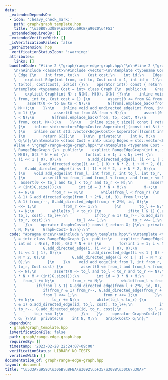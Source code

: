 ```yaml
---
data:
  _extendedDependsOn:
  - icon: ':heavy_check_mark:'
    path: graph/graph_template.hpp
    title: "\u30B0\u30E9\u30D5\u69CB\u9020\u4F53"
  _extendedRequiredBy: []
  _extendedVerifiedWith: []
  _isVerificationFailed: false
  _pathExtension: hpp
  _verificationStatusIcon: ':warning:'
  attributes:
    links: []
  bundledCode: "#line 2 \"graph/range-edge-graph.hpp\"\n\n#line 2 \"graph/graph_template.hpp\"\
    \n\n#include <cassert>\n#include <vector>\n\ntemplate <typename Cost = int> struct\
    \ Edge {\n    int from, to;\n    Cost cost;\n    int id;\n    Edge() = default;\n\
    \    explicit Edge(int from, int to, Cost cost = 1, int id = -1)\n        : from(from),\
    \ to(to), cost(cost), id(id) {}\n    operator int() const { return to; }\n};\n\
    \ntemplate <typename Cost = int> class Graph {\n  public:\n    Graph() = default;\n\
    \    explicit Graph(int N) : N(N), M(0), G(N) {}\n\n    inline void add_directed_edge(int\
    \ from, int to, Cost cost = 1) {\n        assert(0 <= from && from < N);\n   \
    \     assert(0 <= to && to < N);\n        G[from].emplace_back(from, to, cost,\
    \ M++);\n    }\n\n    inline void add_undirected_edge(int from, int to, Cost cost\
    \ = 1) {\n        assert(0 <= from && from < N);\n        assert(0 <= to && to\
    \ < N);\n        G[from].emplace_back(from, to, cost, M);\n        G[to].emplace_back(to,\
    \ from, cost, M++);\n    }\n\n    inline size_t size() const { return G.size();\
    \ }\n    inline std::vector<Edge<Cost>> &operator[](const int &i) { return G[i];\
    \ }\n    inline const std::vector<Edge<Cost>> &operator[](const int &i) const\
    \ {\n        return G[i];\n    }\n\n  private:\n    int N, M;\n    std::vector<std::vector<Edge<Cost>>>\
    \ G;\n};\n\ntemplate <class Cost = int> using Edges = std::vector<Edge<Cost>>;\n\
    #line 4 \"graph/range-edge-graph.hpp\"\n\ntemplate <typename Cost = int> class\
    \ RangeEdgeGraph {\n  public:\n    explicit RangeEdgeGraph(int n, int m) : N(n),\
    \ M(0), G(3 * N + m) {\n        for(int i = 1; i < N; i++) {\n            G.add_directed_edge(i,\
    \ (i << 1 | 0), 0);\n            G.add_directed_edge(i, (i << 1 | 1), 0);\n  \
    \          G.add_directed_edge((i << 1 | 0) + N * 2, i + N * 2, 0);\n        \
    \    G.add_directed_edge((i << 1 | 1) + N * 2, i + N * 2, 0);\n        }\n   \
    \ }\n    void add_edge(int from_l, int from_r, int to_l, int to_r, Cost cost)\
    \ {\n        assert(0 <= from_l and from_l < from_r and from_r <= N);\n      \
    \  assert(0 <= to_l and to_l < to_r and to_r <= N);\n        assert(3 * N + M\
    \ < (int)G.size());\n        int id = 3 * N + M;\n        M++;\n        from_l\
    \ += N;\n        from_r += N;\n        while(from_l < from_r) {\n            if(from_l\
    \ & 1) G.add_directed_edge(from_l + 2*N, id, 0), from_l++;\n            if(from_r\
    \ & 1) from_r--, G.add_directed_edge(from_r + 2*N, id, 0);\n            from_l\
    \ <<= 1;\n            from_r <<= 1;\n        }\n        to_l += N;\n        to_r\
    \ += N;\n        while(to_l < to_r) {\n            if(to_l & 1) G.add_directed_edge(id,\
    \ to_l, cost), to_l++;\n            if(to_r & 1) to_r--, G.add_directed_edge(id,\
    \ to_r, cost);\n            to_l <<= 1;\n            to_r <<= 1;\n        }\n\
    \    }\n    operator Graph<Cost>() const { return G; }\n\n  private:\n    int\
    \ N, M;\n    Graph<Cost> G;\n};\n"
  code: "#pragma once\n\n#include \"graph_template.hpp\"\n\ntemplate <typename Cost\
    \ = int> class RangeEdgeGraph {\n  public:\n    explicit RangeEdgeGraph(int n,\
    \ int m) : N(n), M(0), G(3 * N + m) {\n        for(int i = 1; i < N; i++) {\n\
    \            G.add_directed_edge(i, (i << 1 | 0), 0);\n            G.add_directed_edge(i,\
    \ (i << 1 | 1), 0);\n            G.add_directed_edge((i << 1 | 0) + N * 2, i +\
    \ N * 2, 0);\n            G.add_directed_edge((i << 1 | 1) + N * 2, i + N * 2,\
    \ 0);\n        }\n    }\n    void add_edge(int from_l, int from_r, int to_l, int\
    \ to_r, Cost cost) {\n        assert(0 <= from_l and from_l < from_r and from_r\
    \ <= N);\n        assert(0 <= to_l and to_l < to_r and to_r <= N);\n        assert(3\
    \ * N + M < (int)G.size());\n        int id = 3 * N + M;\n        M++;\n     \
    \   from_l += N;\n        from_r += N;\n        while(from_l < from_r) {\n   \
    \         if(from_l & 1) G.add_directed_edge(from_l + 2*N, id, 0), from_l++;\n\
    \            if(from_r & 1) from_r--, G.add_directed_edge(from_r + 2*N, id, 0);\n\
    \            from_l <<= 1;\n            from_r <<= 1;\n        }\n        to_l\
    \ += N;\n        to_r += N;\n        while(to_l < to_r) {\n            if(to_l\
    \ & 1) G.add_directed_edge(id, to_l, cost), to_l++;\n            if(to_r & 1)\
    \ to_r--, G.add_directed_edge(id, to_r, cost);\n            to_l <<= 1;\n    \
    \        to_r <<= 1;\n        }\n    }\n    operator Graph<Cost>() const { return\
    \ G; }\n\n  private:\n    int N, M;\n    Graph<Cost> G;\n};"
  dependsOn:
  - graph/graph_template.hpp
  isVerificationFile: false
  path: graph/range-edge-graph.hpp
  requiredBy: []
  timestamp: '2023-02-28 22:24:07+09:00'
  verificationStatus: LIBRARY_NO_TESTS
  verifiedWith: []
documentation_of: graph/range-edge-graph.hpp
layout: document
title: "\u533A\u9593\u306B\u8FBA\u3092\u5F35\u308B\u30C6\u30AF"
---
```

